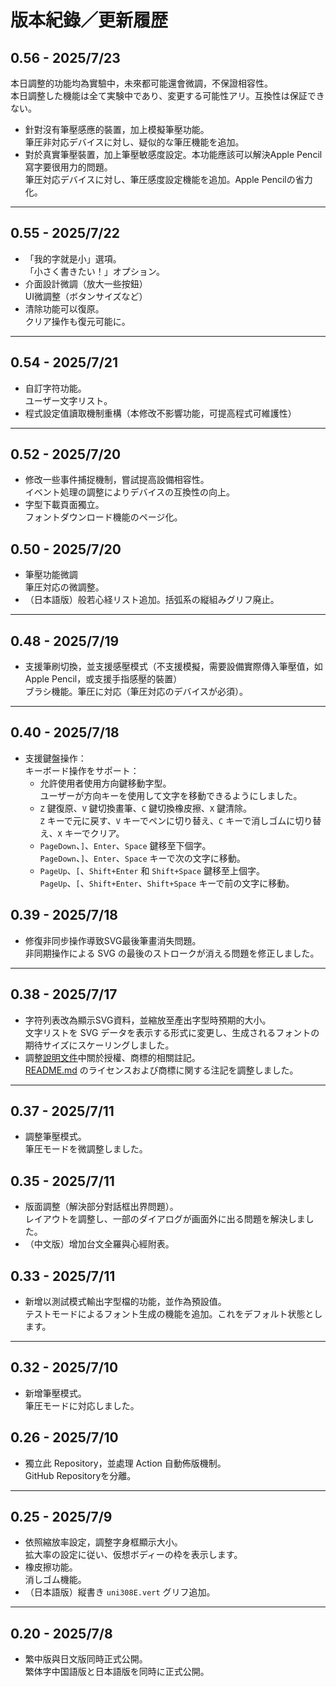 # 版本紀錄／更新履歴

## 0.56 - 2025/7/23

本日調整的功能均為實驗中，未來都可能還會微調，不保證相容性。<br>
本日調整した機能は全て実験中であり、変更する可能性アリ。互換性は保証できない。

- 針對沒有筆壓感應的裝置，加上模擬筆壓功能。<br>
  筆圧非対応デバイスに対し、疑似的な筆圧機能を追加。
- 對於真實筆壓裝置，加上筆壓敏感度設定。本功能應該可以解決Apple Pencil寫字要很用力的問題。<br>
  筆圧対応デバイスに対し、筆圧感度設定機能を追加。Apple Pencilの省力化。

---

## 0.55 - 2025/7/22

- 「我的字就是小」選項。<br>
  「小さく書きたい！」オプション。
- 介面設計微調（放大一些按鈕）<br>
  UI微調整（ボタンサイズなど）
- 清除功能可以復原。<br>
  クリア操作も復元可能に。

---

## 0.54 - 2025/7/21

- 自訂字符功能。<br>
  ユーザー文字リスト。
- 程式設定值讀取機制重構（本修改不影響功能，可提高程式可維護性）

---

## 0.52 - 2025/7/20

- 修改一些事件捕捉機制，嘗試提高設備相容性。<br>
  イベント処理の調整によりデバイスの互換性の向上。
- 字型下載頁面獨立。<br>
  フォントダウンロード機能のページ化。

## 0.50 - 2025/7/20

- 筆壓功能微調<br>
  筆圧対応の微調整。
- （日本語版）般若心経リスト追加。括弧系の縦組みグリフ廃止。

---

## 0.48 - 2025/7/19

- 支援筆刷切換，並支援感壓模式（不支援模擬，需要設備實際傳入筆壓值，如Apple Pencil，或支援手指感壓的裝置）<br>
  ブラシ機能。筆圧に対応（筆圧対応のデバイスが必須）。

---

## 0.40 - 2025/7/18
- 支援鍵盤操作：<br>
  キーボード操作をサポート：
  - 允許使用者使用方向鍵移動字型。<br>
    ユーザーが方向キーを使用して文字を移動できるようにしました。
  - `Z` 鍵復原、`V` 鍵切換畫筆、`C` 鍵切換橡皮擦、`X` 鍵清除。<br>
    `Z` キーで元に戻す、`V` キーでペンに切り替え、`C` キーで消しゴムに切り替え、`X` キーでクリア。
  - `PageDown`、`]`、`Enter`、`Space` 鍵移至下個字。<br>
    `PageDown`、`]`、`Enter`、`Space` キーで次の文字に移動。
  - `PageUp`、`[`、`Shift+Enter` 和 `Shift+Space` 鍵移至上個字。<br>
    `PageUp`、`[`、`Shift+Enter`、`Shift+Space` キーで前の文字に移動。

## 0.39 - 2025/7/18
- 修復非同步操作導致SVG最後筆畫消失問題。<br>
  非同期操作による SVG の最後のストロークが消える問題を修正しました。

---

## 0.38 - 2025/7/17
- 字符列表改為顯示SVG資料，並縮放至產出字型時預期的大小。<br>
  文字リストを SVG データを表示する形式に変更し、生成されるフォントの期待サイズにスケーリングしました。
- 調整[說明文件](README.md)中關於授權、商標的相關註記。<br>
  [README.md](README.md) のライセンスおよび商標に関する注記を調整しました。

---

## 0.37 - 2025/7/11
- 調整筆壓模式。<br>
  筆圧モードを微調整しました。

## 0.35 - 2025/7/11
- 版面調整（解決部分對話框出界問題）。<br>
レイアウトを調整し、一部のダイアログが画面外に出る問題を解決しました。
- （中文版）增加台文全羅與心經附表。

## 0.33 - 2025/7/11
- 新增以測試模式輸出字型檔的功能，並作為預設值。<br>
  テストモードによるフォント生成の機能を追加。これをデフォルト状態とします。

---

## 0.32 - 2025/7/10
- 新增筆壓模式。<br>
  筆圧モードに対応しました。

## 0.26 - 2025/7/10
- 獨立此 Repository，並處理 Action 自動佈版機制。<br>
  GitHub Repositoryを分離。

---

## 0.25 - 2025/7/9
- 依照縮放率設定，調整字身框顯示大小。<br>
  拡大率の設定に従い、仮想ボディーの枠を表示します。
- 橡皮擦功能。<br>
  消しゴム機能。
- （日本語版）縦書き `uni308E.vert` グリフ追加。

---

## 0.20 - 2025/7/8
- 繁中版與日文版同時正式公開。<br>
  繁体字中国語版と日本語版を同時に正式公開。
